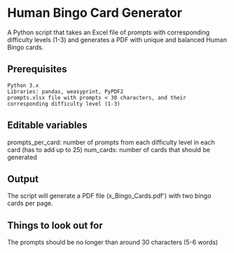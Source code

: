 # Human Bingo Card Generator
A Python script that takes an Excel file of prompts with corresponding difficulty levels (1-3) and generates a PDF with unique and balanced Human Bingo cards.


## Prerequisites

    Python 3.x
    Libraries: pandas, weasyprint, PyPDF2
    prompts.xlsx file with prompts < 30 characters, and their corresponding difficulty level (1-3)

## Editable variables

  prompts_per_card: number of prompts from each difficulty level in each card (has to add up to 25)
  num_cards: number of cards that should be generated

## Output

  The script will generate a PDF file (x_Bingo_Cards.pdf') with two bingo cards per page.

## Things to look out for

  The prompts should be no longer than around 30 characters (5-6 words)


  
